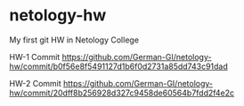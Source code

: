 # netology-hw
My first git HW in Netology College

HW-1 
Commit https://github.com/German-GI/netology-hw/commit/b0f56e8f5491127d1b6f0d2731a85dd743c91dad

HW-2
Commit https://github.com/German-GI/netology-hw/commit/20dff8b256928d327c9458de60564b7fdd2f4e2c
